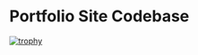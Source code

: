 # Portfolio Site Codebase
[![trophy](https://github-profile-trophy.vercel.app/?username=Abhiraj3112000)](https://github.com/ryo-ma/github-profile-trophy)
